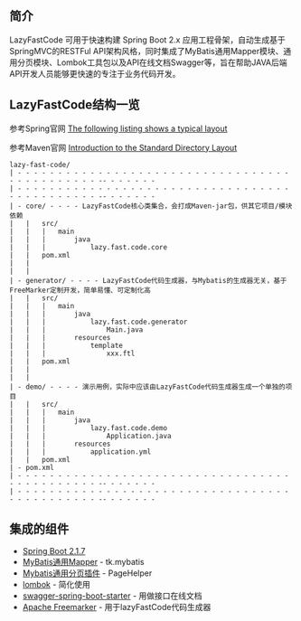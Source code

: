 ## 简介
LazyFastCode 可用于快速构建 Spring Boot 2.x 应用工程骨架，自动生成基于SpringMVC的RESTFul API架构风格，同时集成了MyBatis通用Mapper模块、通用分页模块、Lombok工具包以及API在线文档Swagger等，旨在帮助JAVA后端API开发人员能够更快速的专注于业务代码开发。

## LazyFastCode结构一览
参考Spring官网
[The following listing shows a typical layout](https://docs.spring.io/spring-boot/docs/2.1.7.RELEASE/reference/html/using-boot-structuring-your-code.html#using-boot-locating-the-main-class)

参考Maven官网
[Introduction to the Standard Directory Layout](http://maven.apache.org/guides/introduction/introduction-to-the-standard-directory-layout.html)

    lazy-fast-code/
    | - - - - - - - - - - - - - - - - - - - - - - - - - - - - - - - - - - - - - - - - - - - - - -- - - - - - -
    | - - - - - - - - - - - - - - - - - - - - - - - - - - - - - - - - - - - - - - - - - - - - - -- - - - - - -
    | - core/ - - - - LazyFastCode核心类集合，会打成Maven-jar包，供其它项目/模块依赖
    |   |   src/
    |   |   |   main
    |   |   |       java
    |   |   |           lazy.fast.code.core
    |   |   pom.xml
    |   |
    |   |
    | - generator/ - - - - LazyFastCode代码生成器，与Mybatis的生成器无关，基于FreeMarker定制开发，简单易懂、可定制化高
    |   |   src/
    |   |   |   main
    |   |   |       java
    |   |   |           lazy.fast.code.generator
    |   |   |               Main.java
    |   |   |       resources
    |   |   |           template
    |   |   |               xxx.ftl
    |   |   pom.xml
    |   |
    |   |
    | - demo/ - - - - 演示用例，实际中应该由LazyFastCode代码生成器生成一个单独的项目
    |   |   src/
    |   |   |   main
    |   |   |       java
    |   |   |           lazy.fast.code.demo
    |   |   |               Application.java
    |   |   |       resources
    |   |   |           application.yml
    |   |   pom.xml
    | - pom.xml
    | - - - - - - - - - - - - - - - - - - - - - - - - - - - - - - - - - - - - - - - - - - - - - -- - - - - - -
    | - - - - - - - - - - - - - - - - - - - - - - - - - - - - - - - - - - - - - - - - - - - - - -- - - - - - -

## 集成的组件
- [Spring Boot 2.1.7](https://docs.spring.io/spring-boot/docs/2.1.7.RELEASE/reference/html/)
- [MyBatis通用Mapper](https://github.com/abel533/Mapper) - tk.mybatis
- [Mybatis通用分页插件](https://github.com/pagehelper/Mybatis-PageHelper) - PageHelper
- [lombok](https://projectlombok.org/) - 简化使用
- [swagger-spring-boot-starter](https://github.com/SpringForAll/spring-boot-starter-swagger) - 用做接口在线文档
- [Apache Freemarker](https://github.com/apache/freemarker) - 用于lazyFastCode代码生成器


